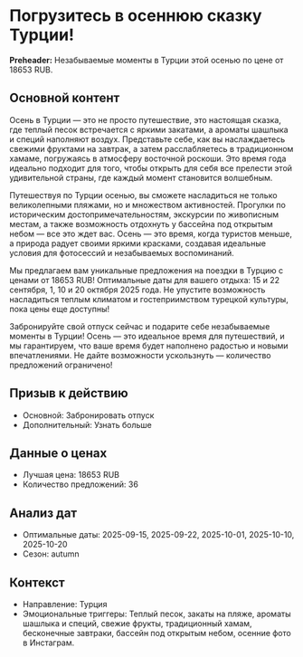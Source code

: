 # Погрузитесь в осеннюю сказку Турции!

**Preheader:** Незабываемые моменты в Турции этой осенью по цене от 18653 RUB.

## Основной контент

Осень в Турции — это не просто путешествие, это настоящая сказка, где теплый песок встречается с яркими закатами, а ароматы шашлыка и специй наполняют воздух. Представьте себе, как вы наслаждаетесь свежими фруктами на завтрак, а затем расслабляетесь в традиционном хамаме, погружаясь в атмосферу восточной роскоши. Это время года идеально подходит для того, чтобы открыть для себя все прелести этой удивительной страны, где каждый момент становится волшебным.

Путешествуя по Турции осенью, вы сможете насладиться не только великолепными пляжами, но и множеством активностей. Прогулки по историческим достопримечательностям, экскурсии по живописным местам, а также возможность отдохнуть у бассейна под открытым небом — все это ждет вас. Осень — это время, когда туристов меньше, а природа радует своими яркими красками, создавая идеальные условия для фотосессий и незабываемых воспоминаний.

Мы предлагаем вам уникальные предложения на поездки в Турцию с ценами от 18653 RUB! Оптимальные даты для вашего отдыха: 15 и 22 сентября, 1, 10 и 20 октября 2025 года. Не упустите возможность насладиться теплым климатом и гостеприимством турецкой культуры, пока цены еще доступны!

Забронируйте свой отпуск сейчас и подарите себе незабываемые моменты в Турции! Осень — это идеальное время для путешествий, и мы гарантируем, что ваше время будет наполнено радостью и новыми впечатлениями. Не дайте возможности ускользнуть — количество предложений ограничено!

## Призыв к действию

- Основной: Забронировать отпуск
- Дополнительный: Узнать больше

## Данные о ценах

- Лучшая цена: 18653 RUB
- Количество предложений: 36

## Анализ дат

- Оптимальные даты: 2025-09-15, 2025-09-22, 2025-10-01, 2025-10-10, 2025-10-20
- Сезон: autumn

## Контекст

- Направление: Турция
- Эмоциональные триггеры: Теплый песок, закаты на пляже, ароматы шашлыка и специй, свежие фрукты, традиционный хамам, бесконечные завтраки, бассейн под открытым небом, осенние фото в Инстаграм.
